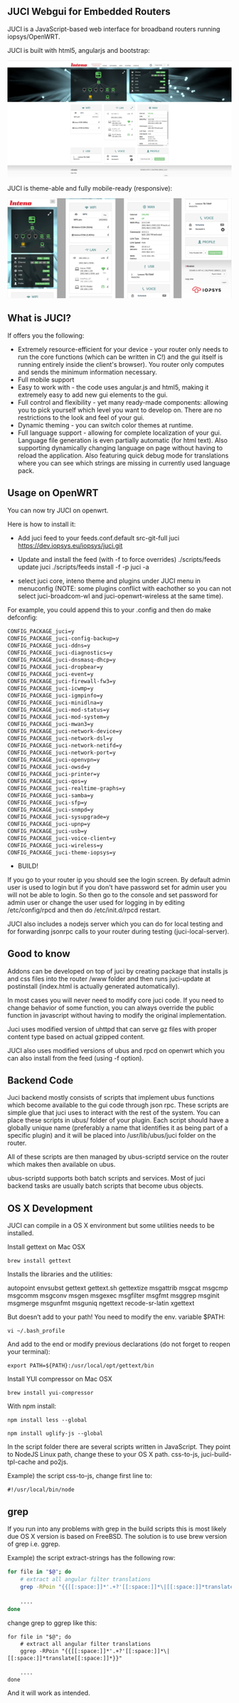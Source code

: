 JUCI Webgui for Embedded Routers
--------------------------------

JUCI is a JavaScript-based web interface for broadband routers running iopsys/OpenWRT.

JUCI is built with html5, angularjs and bootstrap:

![Desktop](/media/screenshot.jpg?raw=true "JUCI Screenshot")

JUCI is theme-able and fully mobile-ready (responsive):

![Mobile](/media/mobile.jpg)

What is JUCI?
-------------

If offers you the following:

* Extremely resource-efficient for your device - your router only needs to run the core functions (which can be written in C!) and the gui itself is running entirely inside the client's browser). You router only computes and sends the minimum information necessary.
* Full mobile support
* Easy to work with - the code uses angular.js and html5, making it extremely easy to add new gui elements to the gui.
* Full control and flexibility - yet many ready-made components: allowing you to pick yourself which level you want to develop on. There are no restrictions to the look and feel of your gui.
* Dynamic theming - you can switch color themes at runtime.
* Full language support - allowing for complete localization of your gui. Language file generation is even partially automatic (for html text). Also supporting dynamically changing language on page without having to reload the application. Also featuring quick debug mode for translations where you can see which strings are missing in currently used language pack.

Usage on OpenWRT
----------------

You can now try JUCI on openwrt.

Here is how to install it:

- Add juci feed to your feeds.conf.default
src-git-full juci https://dev.iopsys.eu/iopsys/juci.git

- Update and install the feed (with -f to force overrides)
./scripts/feeds update juci
./scripts/feeds install -f -p juci -a

- select juci core, inteno theme and plugins under JUCI menu in menuconfig
  (NOTE: some plugins conflict with eachother so you can not select
  juci-broadcom-wl and juci-openwrt-wireless at the same time).

For example, you could append this to your .config and then do make defconfig:

	CONFIG_PACKAGE_juci=y
	CONFIG_PACKAGE_juci-config-backup=y
	CONFIG_PACKAGE_juci-ddns=y
	CONFIG_PACKAGE_juci-diagnostics=y
	CONFIG_PACKAGE_juci-dnsmasq-dhcp=y
	CONFIG_PACKAGE_juci-dropbear=y
	CONFIG_PACKAGE_juci-event=y
	CONFIG_PACKAGE_juci-firewall-fw3=y
	CONFIG_PACKAGE_juci-icwmp=y
	CONFIG_PACKAGE_juci-igmpinfo=y
	CONFIG_PACKAGE_juci-minidlna=y
	CONFIG_PACKAGE_juci-mod-status=y
	CONFIG_PACKAGE_juci-mod-system=y
	CONFIG_PACKAGE_juci-mwan3=y
	CONFIG_PACKAGE_juci-network-device=y
	CONFIG_PACKAGE_juci-network-dsl=y
	CONFIG_PACKAGE_juci-network-netifd=y
	CONFIG_PACKAGE_juci-network-port=y
	CONFIG_PACKAGE_juci-openvpn=y
	CONFIG_PACKAGE_juci-owsd=y
	CONFIG_PACKAGE_juci-printer=y
	CONFIG_PACKAGE_juci-qos=y
	CONFIG_PACKAGE_juci-realtime-graphs=y
	CONFIG_PACKAGE_juci-samba=y
	CONFIG_PACKAGE_juci-sfp=y
	CONFIG_PACKAGE_juci-snmpd=y
	CONFIG_PACKAGE_juci-sysupgrade=y
	CONFIG_PACKAGE_juci-upnp=y
	CONFIG_PACKAGE_juci-usb=y
	CONFIG_PACKAGE_juci-voice-client=y
	CONFIG_PACKAGE_juci-wireless=y
	CONFIG_PACKAGE_juci-theme-iopsys=y

- BUILD!


If you go to your router ip you should see the login screen. By default admin
user is used to login but if you don't have password set for admin user you
will not be able to login. So then go to the console and set password for admin
user or change the user used for logging in by editing /etc/config/rpcd and
then do /etc/init.d/rpcd restart.

JUCI also includes a nodejs server which you can do for local testing and for
forwarding jsonrpc calls to your router during testing (juci-local-server).

Good to know
------------

Addons can be developed on top of juci by creating package that installs js and
css files into the router /www folder and then runs juci-update at postinstall
(index.html is actually generated automatically).

In most cases you will never need to modify core juci code. If you need to
change behavior of some function, you can always override the public function
in javascript without having to modify the original implementation.

Juci uses modified version of uhttpd that can serve gz files with proper
content type based on actual gzipped content.

JUCI also uses modified versions of ubus and rpcd on openwrt which you can also
install from the feed (using -f option).

Backend Code
------------

Juci backend mostly consists of scripts that implement ubus functions which
become available to the gui code through json rpc. These scripts are simple
glue that juci uses to interact with the rest of the system. You can place
these scripts in ubus/ folder of your plugin. Each script should have a
globally unique name (preferably a name that identifies it as being part of a
specific plugin) and it will be placed into /usr/lib/ubus/juci folder on the
router.

All of these scripts are then managed by ubus-scriptd service on the router
which makes then available on ubus.

ubus-scriptd supports both batch scripts and services. Most of juci backend
tasks are usually batch scripts that become ubus objects.

OS X Development
------------
JUCI can compile in a OS X environment but some utilities needs to be installed.

Install gettext on Mac OSX


```
brew install gettext

```

Installs the libraries and the utilities:

autopoint envsubst gettext gettext.sh gettextize msgattrib msgcat msgcmp msgcomm msgconv msgen msgexec msgfilter msgfmt msggrep msginit msgmerge msgunfmt msguniq ngettext recode-sr-latin xgettext

But doesn’t add to your path! You need to modify the env. variable $PATH:

```
vi ~/.bash_profile
```

And add to the end or modify previous declarations (do not forget to reopen your terminal):

```
export PATH=${PATH}:/usr/local/opt/gettext/bin
```

Install YUI compressor on Mac OSX

```
brew install yui-compressor
```

With npm install:

```
npm install less --global
```

```
npm install uglify-js --global
```

In the script folder there are several scripts written in JavaScript. They point to NodeJS Linux path, change these to your OS X path.
css-to-js, juci-build-tpl-cache and po2js.

Example) the script css-to-js, change first line to:

```
#!/usr/local/bin/node

```

## grep
If you run into any problems with grep in the build scripts this is most likely due OS X version is based on FreeBSD. The solution is to use brew version of grep i.e. ggrep.

Example) the script extract-strings has the following row:

``` bash
for file in "$@"; do
	# extract all angular filter translations
	grep -RPoin "{{[[:space:]]*'.+?'[[:space:]]*\|[[:space:]]*translate[[:space:]]*}}" 

	....
done

```

change grep to ggrep like this:


```
for file in "$@"; do
	# extract all angular filter translations
	ggrep -RPoin "{{[[:space:]]*'.+?'[[:space:]]*\|[[:space:]]*translate[[:space:]]*}}" 

	....
done

```

And it will work as intended.
